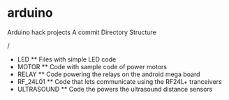 # arduino
Arduino hack projects
A commit
Directory Structure

/
- LED
  ** Files with simple LED code
- MOTOR
  ** Code with sample code of power motors
- RELAY
  ** Code powering the relays on the android mega board
- RF_24L01
  ** Code that lets communicate using the RF24L+ tranceivers
- ULTRASOUND
  ** Code the powers the ultrasound distance sensors

